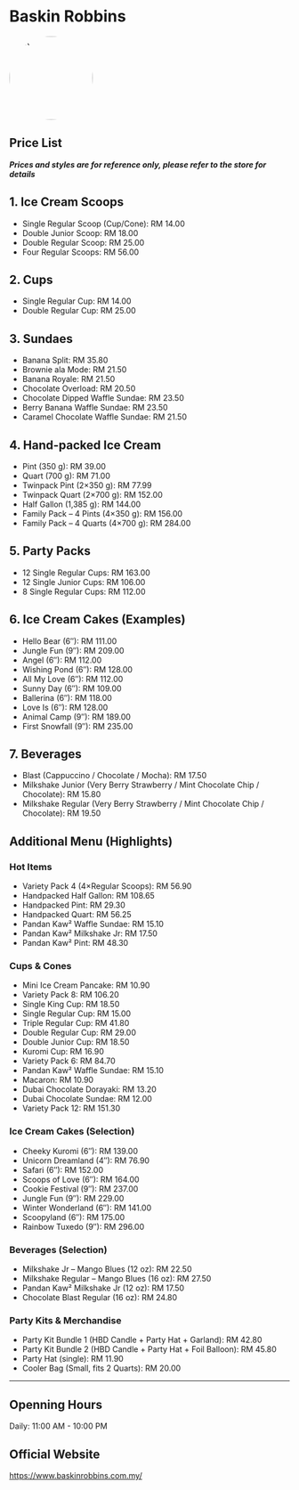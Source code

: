 ﻿# Baskin Robbins

<img src="https://img.xmummap.com/G_br_logo.png"
width="150"
height="150"
alt="BR"
style="border-radius: 75px;">

## Price List

***Prices and styles are for reference only, please refer to the store for details***

## 1. Ice Cream Scoops
- Single Regular Scoop (Cup/Cone): RM 14.00  
- Double Junior Scoop: RM 18.00  
- Double Regular Scoop: RM 25.00  
- Four Regular Scoops: RM 56.00  

## 2. Cups
- Single Regular Cup: RM 14.00  
- Double Regular Cup: RM 25.00  

## 3. Sundaes
- Banana Split: RM 35.80  
- Brownie ala Mode: RM 21.50  
- Banana Royale: RM 21.50  
- Chocolate Overload: RM 20.50  
- Chocolate Dipped Waffle Sundae: RM 23.50  
- Berry Banana Waffle Sundae: RM 23.50  
- Caramel Chocolate Waffle Sundae: RM 21.50  

## 4. Hand-packed Ice Cream
- Pint (350 g): RM 39.00  
- Quart (700 g): RM 71.00  
- Twinpack Pint (2×350 g): RM 77.99  
- Twinpack Quart (2×700 g): RM 152.00  
- Half Gallon (1,385 g): RM 144.00  
- Family Pack – 4 Pints (4×350 g): RM 156.00  
- Family Pack – 4 Quarts (4×700 g): RM 284.00  

## 5. Party Packs
- 12 Single Regular Cups: RM 163.00  
- 12 Single Junior Cups: RM 106.00  
- 8 Single Regular Cups: RM 112.00  

## 6. Ice Cream Cakes (Examples)
- Hello Bear (6″): RM 111.00  
- Jungle Fun (9″): RM 209.00  
- Angel (6″): RM 112.00  
- Wishing Pond (6″): RM 128.00  
- All My Love (6″): RM 112.00  
- Sunny Day (6″): RM 109.00  
- Ballerina (6″): RM 118.00  
- Love Is (6″): RM 128.00  
- Animal Camp (9″): RM 189.00  
- First Snowfall (9″): RM 235.00  

## 7. Beverages
- Blast (Cappuccino / Chocolate / Mocha): RM 17.50  
- Milkshake Junior (Very Berry Strawberry / Mint Chocolate Chip / Chocolate): RM 15.80  
- Milkshake Regular (Very Berry Strawberry / Mint Chocolate Chip / Chocolate): RM 19.50  

##  Additional Menu (Highlights)

### Hot Items
- Variety Pack 4 (4×Regular Scoops): RM 56.90  
- Handpacked Half Gallon: RM 108.65  
- Handpacked Pint: RM 29.30  
- Handpacked Quart: RM 56.25  
- Pandan Kaw² Waffle Sundae: RM 15.10  
- Pandan Kaw² Milkshake Jr: RM 17.50  
- Pandan Kaw² Pint: RM 48.30  

### Cups & Cones
- Mini Ice Cream Pancake: RM 10.90  
- Variety Pack 8: RM 106.20  
- Single King Cup: RM 18.50  
- Single Regular Cup: RM 15.00  
- Triple Regular Cup: RM 41.80  
- Double Regular Cup: RM 29.00  
- Double Junior Cup: RM 18.50  
- Kuromi Cup: RM 16.90  
- Variety Pack 6: RM 84.70  
- Pandan Kaw² Waffle Sundae: RM 15.10  
- Macaron: RM 10.90  
- Dubai Chocolate Dorayaki: RM 13.20  
- Dubai Chocolate Sundae: RM 12.00  
- Variety Pack 12: RM 151.30  

### Ice Cream Cakes (Selection)
- Cheeky Kuromi (6″): RM 139.00  
- Unicorn Dreamland (4″): RM 76.90  
- Safari (6″): RM 152.00  
- Scoops of Love (6″): RM 164.00  
- Cookie Festival (9″): RM 237.00  
- Jungle Fun (9″): RM 229.00  
- Winter Wonderland (6″): RM 141.00  
- Scoopyland (6″): RM 175.00  
- Rainbow Tuxedo (9″): RM 296.00  

### Beverages (Selection)
- Milkshake Jr – Mango Blues (12 oz): RM 22.50  
- Milkshake Regular – Mango Blues (16 oz): RM 27.50  
- Pandan Kaw² Milkshake Jr (12 oz): RM 17.50  
- Chocolate Blast Regular (16 oz): RM 24.80  

### Party Kits & Merchandise
- Party Kit Bundle 1 (HBD Candle + Party Hat + Garland): RM 42.80  
- Party Kit Bundle 2 (HBD Candle + Party Hat + Foil Balloon): RM 45.80  
- Party Hat (single): RM 11.90  
- Cooler Bag (Small, fits 2 Quarts): RM 20.00  

---

## Openning Hours

Daily: 11:00 AM - 10:00 PM

## Official Website

https://www.baskinrobbins.com.my/


